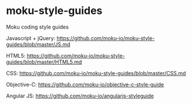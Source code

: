 moku-style-guides
=================

Moku coding style guides

Javascript + jQuery: https://github.com/moku-io/moku-style-guides/blob/master/JS.md

HTML5: https://github.com/moku-io/moku-style-guides/blob/master/HTML5.md

CSS: https://github.com/moku-io/moku-style-guides/blob/master/CSS.md

Objective-C: https://github.com/moku-io/objective-c-style-guide

Angular JS: https://github.com/moku-io/angularjs-styleguide


